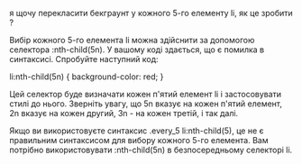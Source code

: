 я щочу перекласити бекграунт у кожного 5-го елементу  li, як це зробити ?

Вибір кожного 5-го елемента li можна здійснити за допомогою селектора :nth-child(5n). У вашому коді здається, що є помилка в синтаксисі. Спробуйте наступний код:

li:nth-child(5n) {
  background-color: red;
}

Цей селектор буде визначати кожен п'ятий елемент li і застосовувати стилі до нього. Зверніть увагу, що 5n вказує на кожен п'ятий елемент, 2n вказує на кожен другий, 3n - на кожен третій, і так далі.

Якщо ви використовуєте синтаксис .every_5 li:nth-child(5), це не є правильним синтаксисом для вибору кожного 5-го елемента. Вам потрібно використовувати :nth-child(5n) в безпосередньому селекторі li.

